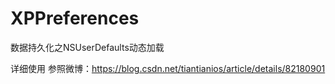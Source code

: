 # XPPreferences
数据持久化之NSUserDefaults动态加载

详细使用 参照微博：https://blog.csdn.net/tiantianios/article/details/82180901
